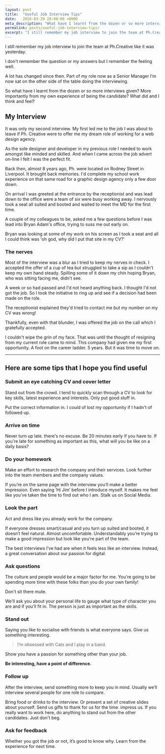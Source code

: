 ```yaml
---
layout: post
title:  "Useful Job Interview Tips"
date:   2016-03-29 20:00:00 +0000
meta_description: "What have I learnt from the dozen or so more interviews given? More importantly from my own experience of being the candidate."
permalink: posts/useful-job-interview-tips/
excerpt: "I still remember my job interview to join the team at Ph.Creative like it was yesterday. What have I learnt from the dozen or so more interviews given? More importantly from my own experience of being the candidate."
---
```


<p class="lead">I still remember my job interview to join the team at Ph.Creative like it was yesterday.</p>

I don't remember the question or my answers but I remember the feeling well. 

A lot has changed since then. Part of my role now as a Senior Manager I’m now sat on the other side of the table doing the interviewing.

So what have I learnt from the dozen or so more interviews given? More importantly from my own experience of being the candidate? What did and I think and feel?

## My Interview

It was only my second interview. My first led me to the job I was about to leave if Ph. Creative were to offer me my dream role of working for a web design agency. 

As the sole designer and developer in my previous role I needed to work amongst like minded and skilled. And when I came across the job advert on-line I felt I was the perfect fit.

Back then, almost 8 years ago, Ph. were located on Rodney Street in Liverpool. It brought back memories. I'd complete my school work experience on that same road for a graphic design agency only a few door down.

On arrival I was greeted at the entrance by the receptionist and was lead down to the office were a team of six were busy working away. I nervously took a seat all suited and booted and waited to meet the MD for the first time. 

A couple of my colleagues to be, asked me a few questions before I was lead into Bryan Adam's office, trying to suss me out early on. 

Bryan was looking at some of my work on his screen as I took a seat and all I could think was 'oh god, why did I put that site in my CV?'

### The nerves

Most of the interview was a blur as I tried to keep my nerves in check. I accepted the offer of a cup of tea but struggled to take a sip as I couldn't keep my own hand steady. Spilling some of it down my chin hoping Bryan, who was sitting facing me, didn't see.

A week or so had passed and I'd not heard anything back. I thought I'd not got the job. So I took the initiative to ring up and see if a decision had been made on the role.

The receptionist explained they'd tried to contact me but my number on my CV was wrong!

Thankfully, even with that blunder, I was offered the job on the call which I gratefully accepted. 

I couldn't wipe the grin of my face. That was until the thought of resigning from my current role came to mind. This company had given me my first opportunity. A foot on the career ladder. 5 years. But it was time to move on.

<hr>

## Here are some tips that I hope you find useful


### Submit an eye catching CV and cover letter

Stand out from the crowd. I tend to quickly scan through a CV to look for key skills, latest experience and interests. Only put good stuff in.

Put the correct information in. I could of lost my opportunity if I hadn't of followed up.

### Arrive on time
Never turn up late. there's no excuse. Be 20 minutes early if you have to. If you're late for something as important as this, what will you be like on a daily basis?

### Do your homework

Make an effort to research the company and their services. Look further into the team members and the company values.

If you’re on the same page with the interview you’ll make a better impression. Even saying ‘Hi Jim’ before I introduce myself. It makes me feel like you’ve taken the time to find out who I am. Stalk us on Social Media. 

### Look the part 

Act and dress like you already work for the company.

If everyone dresses smart/casual and you turn up suited and booted, it doesn’t feel natural. Almost uncomfortable. Understandably  you’re trying to make a good impression but look like you're part of the team.

The best interviews I’ve had are when it feels less like an interview. Instead, a great conversation about our passion for digital.

### Ask questions

The culture and people would be a major factor for me. You're going to be spending more time with these folks than you do your own family!

Don't sit there mute. 

We’ll ask you about your personal life to gauge what type of character you are and if you’ll fit in. The person is just as important as the skills.

### Stand out

Saying you like to socialise with friends is what everyone says. Give us something interesting.

<blockquote>I’m obsessed with Cats and I play in a band.</blockquote>

Show you have a passion for something other than your job.  

<b>Be interesting, have a point of difference.</b>

### Follow up

After the interview, send something more to keep you in mind. Usually we’ll interview several people for one role to compare. 

Bring food or drinks to the interview. Or present a set of creative slides about yourself. Send us gifts to thank for us for the time. impress us. If you really want to work here, do anything to stand out from the other candidates. Just don't beg.

### Ask for feedback

Whether you got the job or not, it’s good to know why. Learn from the experience for next time. 